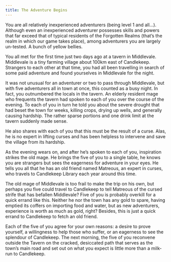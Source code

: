 ```yaml
---
title: The Adventure Begins
---
```


You are all relatively inexperienced adventurers (being level 1 and all…). Although even an inexperienced adventurer possesses skills and powers that far exceed that of typical residents of the Forgotten Realms (that’s the realm in which our game takes place), among adventurers you are largely un-tested. A bunch of yellow bellies. 

You all met for the first time just two days ago at a tavern in Middlevale. Middlevale is a tiny farming village about 100km east of Candlekeep. Strangers to each other at that time, you had all been travelling in search of some paid adventure and found yourselves in Middlevale for the night. 

It was not unusual for an adventurer or two to pass through Middlevale, but with five adventurers all in town at once, this counted as a busy night. In fact, you outnumbered the locals in the tavern. An elderly resident mage who frequents the tavern had spoken to each of you over the course of the evening. To each of you in turn he told you about the severe drought that had beset the town for weeks, killing crops, drying up wells, and generally causing hardship. The rather sparse portions and one drink limit at the tavern suddenly made sense. 

He also shares with each of you that this must be the result of a curse. Alas, he is no expert in lifting curses and has been helpless to intervene and save the village from its hardship. 

As the evening wears on, and after he’s spoken to each of you, inspiration strikes the old mage. He brings the five of you to a single table, he knows you are strangers but sees the eagerness for adventure in your eyes. He tells you all that he has an old friend named Matreous, an expert in curses, who travels to Candlekeep Library each year around this time. 

The old mage of Middlevale is too frail to make the trip on his own, but perhaps you five could travel to Candlekeep to tell Matreous of the cursed strife that has befallen Middlevale? Five of you is probably overkill for a quick errand like this. Neither he nor the town has any gold to spare, having emptied its coffers on importing food and water, but as new adventurers, experience is worth as much as gold, right? Besides, this is just a quick errand to Candlekeep to fetch an old friend. 

Each of the five of you agree for your own reasons: a desire to prove yourself, a willingness to help those who suffer, or an eagerness to see the splendour of Candlekeep. The next morning, the five of you reconvene outside the Tavern on the cracked, desiccated path that serves as the town’s main road and set out on what you expect is little more than a milk-run to Candlekeep.